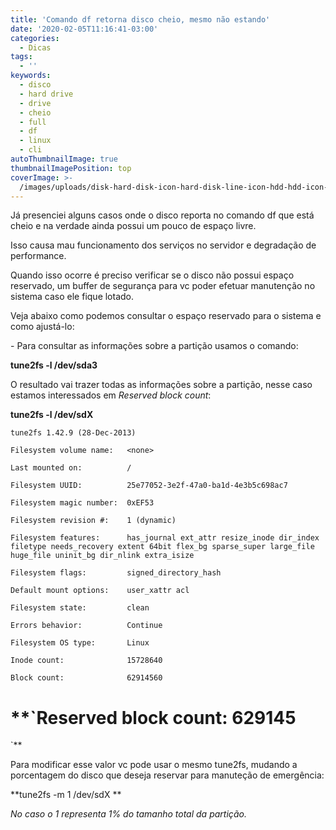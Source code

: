 ```yaml
---
title: 'Comando df retorna disco cheio, mesmo não estando'
date: '2020-02-05T11:16:41-03:00'
categories:
  - Dicas
tags:
  - ''
keywords:
  - disco
  - hard drive
  - drive
  - cheio
  - full
  - df
  - linux
  - cli
autoThumbnailImage: true
thumbnailImagePosition: top
coverImage: >-
  /images/uploads/disk-hard-disk-icon-hard-disk-line-icon-hdd-hdd-icon-icon-1320073120501003472.png
---
```

Já presenciei alguns casos onde o disco reporta no comando df que está cheio e na verdade ainda possui um pouco de espaço livre.

Isso causa mau funcionamento dos serviços no servidor e degradação de performance. 

Quando isso ocorre é preciso verificar se o disco não possui espaço reservado, um buffer de segurança para vc poder efetuar manutenção no sistema caso ele fique lotado.

Veja abaixo como podemos consultar o espaço reservado para o sistema e como ajustá-lo:

\- Para consultar as informações sobre a partição usamos o comando:

 **tune2fs -l /dev/sda3**

O resultado vai trazer todas as informações sobre a partição, nesse caso estamos interessados em _Reserved block count_:



**tune2fs -l /dev/sdX**

`tune2fs 1.42.9 (28-Dec-2013)`

`Filesystem volume name:   <none>`

`Last mounted on:          /`

`Filesystem UUID:          25e77052-3e2f-47a0-ba1d-4e3b5c698ac7`

`Filesystem magic number:  0xEF53`

`Filesystem revision #:    1 (dynamic)`

`Filesystem features:      has_journal ext_attr resize_inode dir_index filetype needs_recovery extent 64bit flex_bg sparse_super large_file huge_file uninit_bg dir_nlink extra_isize`

`Filesystem flags:         signed_directory_hash`

`Default mount options:    user_xattr acl`

`Filesystem state:         clean`

`Errors behavior:          Continue`

`Filesystem OS type:       Linux`

`Inode count:              15728640`

`Block count:              62914560`

# **`Reserved block count:     629145`**



Para modificar esse valor vc pode usar o mesmo tune2fs, mudando a porcentagem do disco que deseja reservar para manuteção de emergência:

**tune2fs -m 1 /dev/sdX **

_No caso o 1 representa 1% do tamanho total da partição._

